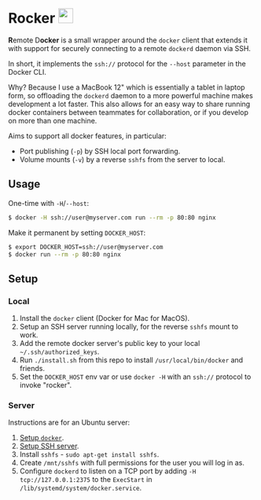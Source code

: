 # Rocker <img width="30" src="https://camo.githubusercontent.com/cd082848a3f8f00d426e36a8fe232a8d44b0e9c6/68747470733a2f2f656d6f6a692e736c61636b2d656467652e636f6d2f5430434151303054552f726f636b6f75742f326631653833663338623161643435392e676966" />

**R**emote D**ocker** is a small wrapper around the `docker` client that
extends it with support for securely connecting to a remote `dockerd` daemon
via SSH.

In short, it implements the `ssh://` protocol for the `--host` parameter in the
Docker CLI.

Why? Because I use a MacBook 12" which is essentially a tablet in laptop form,
so offloading the `dockerd` daemon to a more powerful machine makes development
a lot faster. This also allows for an easy way to share running docker
containers between teammates for collaboration, or if you develop on more than
one machine.

Aims to support all docker features, in particular:

 * Port publishing (`-p`) by SSH local port forwarding.
 * Volume mounts (`-v`) by a reverse `sshfs` from the server to local.

## Usage

One-time with `-H`/`--host`:

```bash
$ docker -H ssh://user@myserver.com run --rm -p 80:80 nginx
```

Make it permanent by setting `DOCKER_HOST`:

```bash
$ export DOCKER_HOST=ssh://user@myserver.com
$ docker run --rm -p 80:80 nginx
```

## Setup

### Local

 1. Install the `docker` client (Docker for Mac for MacOS).
 1. Setup an SSH server running locally, for the reverse `sshfs` mount to work.
 1. Add the remote docker server's public key to your local
    `~/.ssh/authorized_keys`.
 1. Run `./install.sh` from this repo to install `/usr/local/bin/docker` and
    friends.
 1. Set the `DOCKER_HOST` env var or use `docker -H` with an `ssh://` protocol to
    invoke "rocker".

### Server

Instructions are for an Ubuntu server:

 1. [Setup `docker`](https://docs.docker.com/install/linux/docker-ce/ubuntu).
 1. [Setup SSH server](https://help.ubuntu.com/community/SSH/OpenSSH/Configuring).
 1. Install `sshfs` - `sudo apt-get install sshfs`.
 1. Create `/mnt/sshfs` with full permissions for the user you will log in as.
 1. Configure `dockerd` to listen on a TCP port by adding `-H tcp://127.0.0.1:2375`
    to the `ExecStart` in `/lib/systemd/system/docker.service`.
